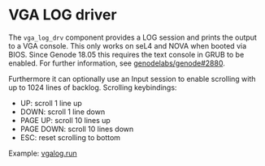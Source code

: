 
# VGA LOG driver

The `vga_log_drv` component provides a LOG session and prints the output to a VGA console. This only works on seL4 and NOVA when booted via BIOS.
Since Genode 18.05 this requires the text console in GRUB to be enabled. For further information, see [genodelabs/genode#2880](https://github.com/genodelabs/genode/issues/2880).

Furthermore it can optionally use an Input session to enable scrolling with up to 1024 lines of backlog.
Scrolling keybindings:

 - UP: scroll 1 line up
 - DOWN: scroll 1 line down
 - PAGE UP: scroll 10 lines up
 - PAGE DOWN: scroll 10 lines down
 - ESC: reset scrolling to bottom

Example: [vgalog.run](https://github.com/jklmnn/genode-trabant/blob/master/run/vgalog.run)

